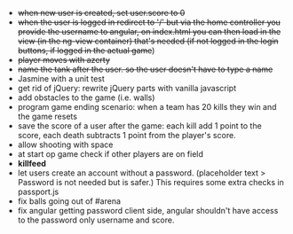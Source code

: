 - ~~when new user is created, set user.score to 0~~
- ~~when the user is logged in redirect to '/' but via the home controller you provide the username to angular, on index.html you can then load in the view (in the ng-view container) that's needed (if not logged in the login buttons, if logged in the actual game~~)
- ~~player moves with azerty~~
- ~~name the tank after the user. so the user doesn't have to type a name~~
- Jasmine with a unit test
- get rid of jQuery: rewrite jQuery parts with vanilla javascript
- add obstacles to the game (i.e. walls)
- program game ending scenario: when a team has 20 kills they win and the game resets
- save the score of a user after the game: each kill add 1 point to the score, each death subtracts 1 point from the player's score.
- allow shooting with space
- at start op game check if other players are on field
- **killfeed**
- let users create an account without a password. (placeholder text > Password is not needed but is safer.) This requires some extra checks in passport.js
- fix balls going out of #arena
- fix angular getting password client side, angular shouldn't have access to the password only username and score.